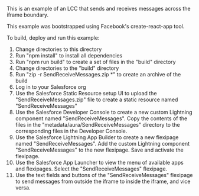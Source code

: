 This is an example of an LCC that sends and receives messages across the iframe boundary.

This example was bootstrapped using Facebook's create-react-app tool.

To build, deploy and run this example:

1. Change directories to this directory
2. Run "npm install" to install all dependencies
3. Run "npm run build" to create a set of files in the "build" directory
4. Change directories to the "build" directory
5. Run "zip -r SendReceiveMessages.zip *" to create an archive of the build
6. Log in to your Salesforce org
7. Use the Salesforce Static Resource setup UI to upload the "SendReceiveMessages.zip" file to create a static resource named "SendReceiveMessages"
8. Use the Salesforce Developer Console to create a new custom Lightning component named "SendReceiveMessages". Copy the contents of the files in the "metadata/aura/SendReceiveMessages" directory to the corresponding files in the Developer Console.
9. Use the Salesforce Lightning App Builder to create a new flexipage named "SendReceiveMessages". Add the custom Lightning component "SendReceiveMessages" to the new flexipage. Save and activate the flexipage.
10. Use the Salesforce App Launcher to view the menu of available apps and flexipages. Select the "SendReceiveMessages" flexipage.
11. Use the text fields and buttons of the "SendReceiveMessages" flexipage to send messages from outside the iframe to inside the iframe, and vice versa.